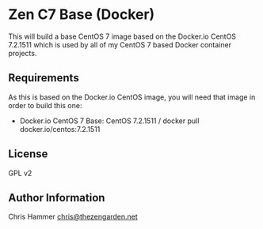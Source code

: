 Zen C7 Base (Docker)
====================

This will build a base CentOS 7 image based on the Docker.io CentOS 7.2.1511 which is used by all of my CentOS 7 based Docker container projects.

Requirements
------------

As this is based on the Docker.io CentOS image, you will need that image in order to build this one:

- Docker.io CentOS 7 Base:
  CentOS 7.2.1511 / docker pull docker.io/centos:7.2.1511

License
-------

GPL v2

Author Information
------------------

Chris Hammer <chris@thezengarden.net>
